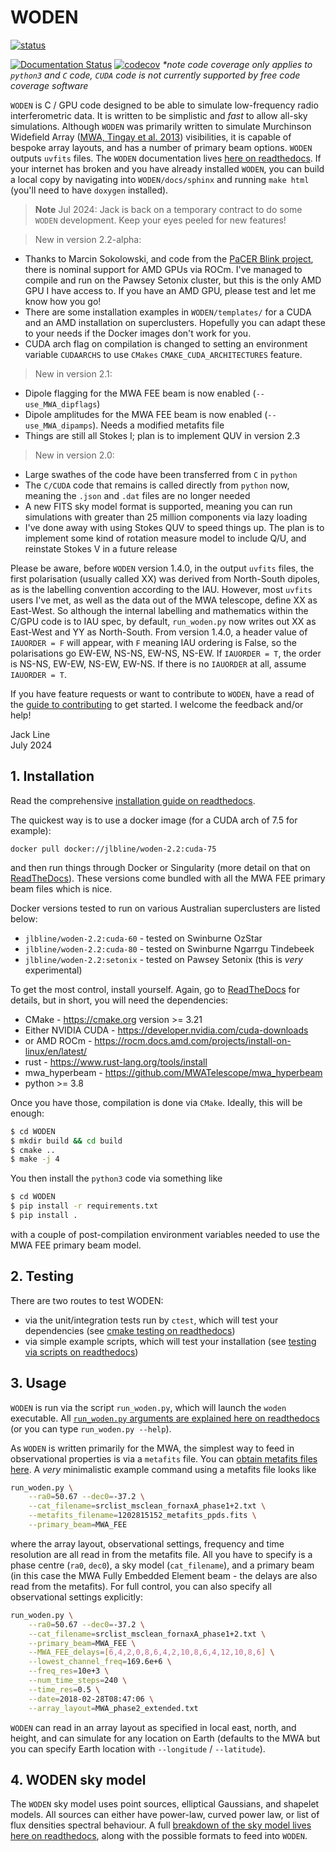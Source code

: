 # WODEN

[![status](https://joss.theoj.org/papers/bbc90ec4cd925ade93ed0781e571d247/status.svg)](https://joss.theoj.org/papers/bbc90ec4cd925ade93ed0781e571d247)

[![Documentation Status](https://readthedocs.org/projects/woden/badge/?version=latest)](https://woden.readthedocs.io/en/latest/?badge=latest) [![codecov](https://codecov.io/gh/JLBLine/WODEN/branch/master/graph/badge.svg?token=Q3JFCI5GOC)](https://codecov.io/gh/JLBLine/WODEN) _*note code coverage only applies to `python3` and `C` code, `CUDA` code is not currently supported by free code coverage software_

`WODEN` is C / GPU code designed to be able to simulate low-frequency radio interferometric data. It is written to be simplistic and *fast* to allow all-sky simulations. Although `WODEN` was primarily written to simulate Murchinson Widefield Array ([MWA, Tingay et al. 2013](https://doi.org/10.1017/pasa.2012.007)) visibilities, it is capable of bespoke array layouts, and has a number of primary beam options. `WODEN` outputs `uvfits` files. The `WODEN` documentation lives [here on readthedocs](https://woden.readthedocs.io/en/latest/). If your internet has broken and you have already installed `WODEN`, you can build a local copy by navigating into `WODEN/docs/sphinx` and running `make html` (you'll need to have `doxygen` installed).

> **Note**
> Jul 2024: Jack is back on a temporary contract to do some `WODEN` development. Keep your eyes peeled for new features!

<!-- > Although ``WODEN`` is still very much a great tool for MWA interferomteric simulations, I (Jack Line) am no longer working in astronomy. I'll drop in to advise and/or fix bugs from time to time, but I can't commit to developing new features I'm afraid. If you want new features (or even better, want to write new features), please reach out to the [Epoch of Reionisation group at Curtin University](https://astronomy.curtin.edu.au/research/epoch-of-reionisation/). They should know if anyone is actively working on/using the software. If you end up taking over this project, feel free to delete this message! -->

> New in version 2.2-alpha:
 - Thanks to Marcin Sokolowski, and code from the [PaCER Blink project](https://github.com/PaCER-BLINK-Project), there is nominal support for AMD GPUs via ROCm. I've managed to compile and run on the Pawsey Setonix cluster, but this is the only AMD GPU I have access to. If you have an AMD GPU, please test and let me know how you go!
 - There are some installation examples in ``WODEN/templates/`` for a CUDA and an AMD installation on superclusters. Hopefully you can adapt these to your needs if the Docker images don't work for you.
 - CUDA arch flag on compilation is changed to setting an environment variable `CUDAARCHS` to use `CMakes` `CMAKE_CUDA_ARCHITECTURES` feature.

> New in version 2.1:
 - Dipole flagging for the MWA FEE beam is now enabled (`--use_MWA_dipflags`)
 - Dipole amplitudes for the MWA FEE beam is now enabled (`--use_MWA_dipamps`). Needs a modified metafits file
 - Things are still all Stokes I; plan is to implement QUV in version 2.3

> New in version 2.0:
 - Large swathes of the code have been transferred from `C` in `python`
 - The `C/CUDA` code that remains is called directly from `python` now, meaning the `.json` and `.dat` files are no longer needed
 - A new FITS sky model format is supported, meaning you can run simulations with greater than 25 million components via lazy loading
 - I've done away with using Stokes QUV to speed things up. The plan is to implement some kind of rotation measure model to include Q/U, and reinstate Stokes V in a future release

Please be aware, before ``WODEN`` version 1.4.0, in the output `uvfits` files, the first polarisation (usually called XX) was derived from North-South dipoles, as is the labelling convention according to the IAU. However, most `uvfits` users I've met, as well as the data out of the MWA telescope, define XX as East-West. So although the internal labelling and mathematics within the C/GPU code is to IAU spec, by default, ``run_woden.py`` now writes out XX as East-West and YY as North-South. From version 1.4.0, a header value of ``IAUORDER = F`` will appear, with ``F`` meaning IAU ordering is False, so the polarisations go EW-EW, NS-NS, EW-NS, NS-EW. If ``IAUORDER = T``, the order is NS-NS, EW-EW, NS-EW, EW-NS. If there is no ``IAUORDER`` at all, assume ``IAUORDER = T``.

If you have feature requests or want to contribute to `WODEN`, have a read of the
[guide to contributing](CONTRIBUTION_GUIDE.md) to get started. I welcome the feedback and/or help!

Jack Line \
July 2024


## 1. Installation
Read the comprehensive [installation guide on readthedocs](https://woden.readthedocs.io/en/latest/installation/installation.html#dependencies). 

The quickest way is to use a docker image (for a CUDA arch of 7.5 for example):

```
docker pull docker://jlbline/woden-2.2:cuda-75
```

and then run things through Docker or Singularity (more detail on that on [ReadTheDocs](https://woden.readthedocs.io/en/latest/installation/installation.html#dependencies)). These versions come bundled with all the MWA FEE primary beam files which is nice.

Docker versions tested to run on various Australian superclusters are listed below:

- `jlbline/woden-2.2:cuda-60` - tested on Swinburne OzStar
- `jlbline/woden-2.2:cuda-80` - tested on Swinburne Ngarrgu Tindebeek
- `jlbline/woden-2.2:setonix` - tested on Pawsey Setonix (this is *very* experimental)

To get the most control, install yourself. Again, go to [ReadTheDocs](https://woden.readthedocs.io/en/latest/installation/installation.html#dependencies) for details, but in short, you will need the dependencies:

- CMake - https://cmake.org version >= 3.21
- Either NVIDIA CUDA - https://developer.nvidia.com/cuda-downloads
- or AMD ROCm - https://rocm.docs.amd.com/projects/install-on-linux/en/latest/
- rust - https://www.rust-lang.org/tools/install
- mwa_hyperbeam - https://github.com/MWATelescope/mwa_hyperbeam
- python >= 3.8


Once you have those, compilation is done via `CMake`. Ideally, this will be enough:
```bash
$ cd WODEN
$ mkdir build && cd build
$ cmake ..
$ make -j 4
```
You then install the `python3` code via something like
```bash
$ cd WODEN
$ pip install -r requirements.txt
$ pip install .
```
with a couple of post-compilation environment variables needed to use the MWA FEE primary beam model.

## 2. Testing
There are two routes to test WODEN:
- via the unit/integration tests run by `ctest`, which will test your dependencies (see [cmake testing on readthedocs](https://woden.readthedocs.io/en/latest/testing/cmake_testing.html))
- via simple example scripts, which will test your installation (see [testing via scripts on readthedocs](https://woden.readthedocs.io/en/latest/testing/script_testing.html))

## 3. Usage

`WODEN` is run via the script `run_woden.py`, which will launch the `woden` executable. All [ `run_woden.py` arguments are explained here on readthedocs](https://woden.readthedocs.io/en/latest/API_reference/python_code/run_woden.html) (or you can type `run_woden.py --help`).

As `WODEN` is written primarily for the MWA, the simplest way to feed in observational properties is via a `metafits` file. You can [obtain metafits files here](https://asvo.mwatelescope.org/). A _very_ minimalistic example command using a metafits file looks like

```bash
run_woden.py \
    --ra0=50.67 --dec0=-37.2 \
    --cat_filename=srclist_msclean_fornaxA_phase1+2.txt \
    --metafits_filename=1202815152_metafits_ppds.fits \
    --primary_beam=MWA_FEE
```
where the array layout, observational settings, frequency and time resolution are all read in from the metafits file. All you have to specify is a phase centre (`ra0`, `dec0`), a sky model (`cat_filename`), and a primary beam (in this case the MWA Fully Embedded Element beam - the delays are also read from the metafits). For full control, you can also specify all observational settings explicitly:

```bash
run_woden.py \
    --ra0=50.67 --dec0=-37.2 \
    --cat_filename=srclist_msclean_fornaxA_phase1+2.txt \
    --primary_beam=MWA_FEE \
    --MWA_FEE_delays=[6,4,2,0,8,6,4,2,10,8,6,4,12,10,8,6] \
    --lowest_channel_freq=169.6e+6 \
    --freq_res=10e+3 \
    --num_time_steps=240 \
    --time_res=0.5 \
    --date=2018-02-28T08:47:06 \
    --array_layout=MWA_phase2_extended.txt
```

`WODEN` can read in an array layout as specified in local east, north, and height, and can simulate for any location on Earth (defaults to the MWA but you can specify Earth location with `--longitude` / `--latitude`).

## 4. WODEN sky model
The `WODEN` sky model uses point sources, elliptical Gaussians, and shapelet models. All sources can either have power-law, curved power law, or list of flux densities spectral behaviour. A full [breakdown of the sky model lives here on readthedocs](https://woden.readthedocs.io/en/latest/operating_principles/skymodel.html), along with the possible formats to feed into `WODEN`.
